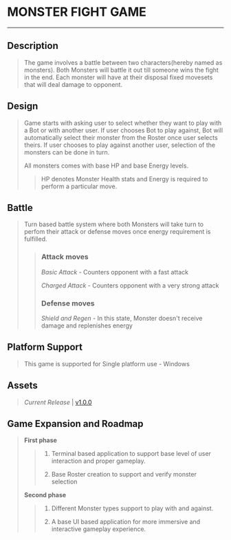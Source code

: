 # **MONSTER FIGHT GAME**
___________________________________________________________________________________________

## Description 
>The game involves a battle between two characters(hereby named as monsters).
>Both Monsters will battle it out till someone wins the fight in the end. 
>Each monster will have at their disposal fixed movesets that will deal damage 
>to opponent. 

## Design 
>Game starts with asking user to select whether they want to play with a Bot or with 
>another user.
>If user chooses Bot to play against, Bot will automatically select their monster from 
>the Roster once user selects theirs.
>If user chooses to play against another user, selection of the monsters can be done in turn.
>
>All monsters comes with base HP and base Energy levels.
>>HP denotes Monster Health stats and Energy is required to perform a particular move.


## Battle
>Turn based battle system where both Monsters will take turn to perfom their attack or 
>defense moves once energy requirement is fulfilled.
>> ### Attack moves
>>*Basic Attack*      - Counters opponent with a fast attack
>>
>>*Charged Attack*    - Counters opponent with a very strong attack 
>> ### Defense moves
>>*Shield and Regen*  - In this state, Monster doesn't receive damage and replenishes energy

## Platform Support
>This game is supported for Single platform use - Windows

## Assets
>*Current Release* | [v1.0.0](https://github.com/samarth003/Monster-Fight-Game/releases/tag/v1.0.0)

## Game Expansion and Roadmap
>**First phase**
>>1. Terminal based application to support base level of user interaction and proper gameplay.
>>
>>2. Base Roster creation to support and verify monster selection
>
>**Second phase**
>>1. Different Monster types support to play with and against.
>> 
>>2. A base UI based application for more immersive and interactive gameplay experience.    


